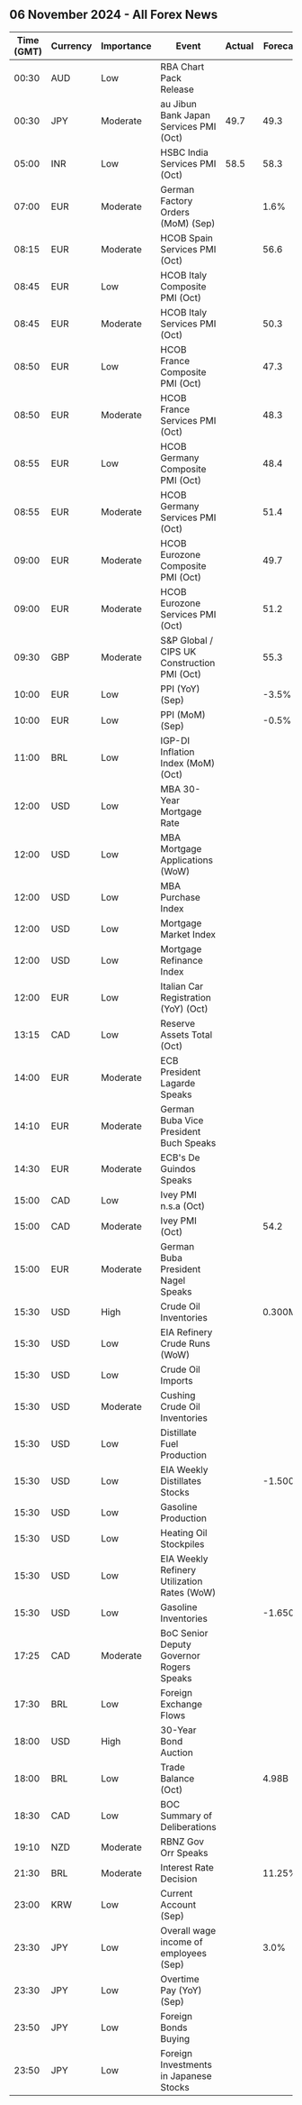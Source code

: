 ## 06 November 2024 - All Forex News

| Time (GMT) | Currency | Importance | Event | Actual | Forecast | Previous |
|------|----------|------------|-------|--------|----------|----------|
| 00:30 | AUD | Low | RBA Chart Pack Release |  |  |  |
| 00:30 | JPY | Moderate | au Jibun Bank Japan Services PMI (Oct) | 49.7 | 49.3 | 53.1 |
| 05:00 | INR | Low | HSBC India Services PMI (Oct) | 58.5 | 58.3 | 57.7 |
| 07:00 | EUR | Moderate | German Factory Orders (MoM) (Sep) |  | 1.6% | -5.8% |
| 08:15 | EUR | Moderate | HCOB Spain Services PMI (Oct) |  | 56.6 | 57.0 |
| 08:45 | EUR | Low | HCOB Italy Composite PMI (Oct) |  |  | 49.7 |
| 08:45 | EUR | Moderate | HCOB Italy Services PMI (Oct) |  | 50.3 | 50.5 |
| 08:50 | EUR | Low | HCOB France Composite PMI (Oct) |  | 47.3 | 48.6 |
| 08:50 | EUR | Moderate | HCOB France Services PMI (Oct) |  | 48.3 | 49.6 |
| 08:55 | EUR | Low | HCOB Germany Composite PMI (Oct) |  | 48.4 | 47.5 |
| 08:55 | EUR | Moderate | HCOB Germany Services PMI (Oct) |  | 51.4 | 50.6 |
| 09:00 | EUR | Moderate | HCOB Eurozone Composite PMI (Oct) |  | 49.7 | 49.6 |
| 09:00 | EUR | Moderate | HCOB Eurozone Services PMI (Oct) |  | 51.2 | 51.4 |
| 09:30 | GBP | Moderate | S&P Global / CIPS UK Construction PMI (Oct) |  | 55.3 | 57.2 |
| 10:00 | EUR | Low | PPI (YoY) (Sep) |  | -3.5% | -2.3% |
| 10:00 | EUR | Low | PPI (MoM) (Sep) |  | -0.5% | 0.6% |
| 11:00 | BRL | Low | IGP-DI Inflation Index (MoM) (Oct) |  |  | 1.03% |
| 12:00 | USD | Low | MBA 30-Year Mortgage Rate |  |  | 6.73% |
| 12:00 | USD | Low | MBA Mortgage Applications (WoW) |  |  | -0.1% |
| 12:00 | USD | Low | MBA Purchase Index |  |  | 137.8 |
| 12:00 | USD | Low | Mortgage Market Index |  |  | 214.5 |
| 12:00 | USD | Low | Mortgage Refinance Index |  |  | 630.0 |
| 12:00 | EUR | Low | Italian Car Registration (YoY) (Oct) |  |  | -10.7% |
| 13:15 | CAD | Low | Reserve Assets Total (Oct) |  |  | 128.1B |
| 14:00 | EUR | Moderate | ECB President Lagarde Speaks |  |  |  |
| 14:10 | EUR | Moderate | German Buba Vice President Buch Speaks |  |  |  |
| 14:30 | EUR | Moderate | ECB's De Guindos Speaks |  |  |  |
| 15:00 | CAD | Low | Ivey PMI n.s.a (Oct) |  |  | 54.5 |
| 15:00 | CAD | Moderate | Ivey PMI (Oct) |  | 54.2 | 53.1 |
| 15:00 | EUR | Moderate | German Buba President Nagel Speaks |  |  |  |
| 15:30 | USD | High | Crude Oil Inventories |  | 0.300M | -0.515M |
| 15:30 | USD | Low | EIA Refinery Crude Runs (WoW) |  |  | -0.031M |
| 15:30 | USD | Low | Crude Oil Imports |  |  | -0.605M |
| 15:30 | USD | Moderate | Cushing Crude Oil Inventories |  |  | 0.681M |
| 15:30 | USD | Low | Distillate Fuel Production |  |  | -0.148M |
| 15:30 | USD | Low | EIA Weekly Distillates Stocks |  | -1.500M | -0.977M |
| 15:30 | USD | Low | Gasoline Production |  |  | -0.259M |
| 15:30 | USD | Low | Heating Oil Stockpiles |  |  | 0.571M |
| 15:30 | USD | Low | EIA Weekly Refinery Utilization Rates (WoW) |  |  | -0.4% |
| 15:30 | USD | Low | Gasoline Inventories |  | -1.650M | -2.707M |
| 17:25 | CAD | Moderate | BoC Senior Deputy Governor Rogers Speaks |  |  |  |
| 17:30 | BRL | Low | Foreign Exchange Flows |  |  | -1.672B |
| 18:00 | USD | High | 30-Year Bond Auction |  |  | 4.389% |
| 18:00 | BRL | Low | Trade Balance (Oct) |  | 4.98B | 5.36B |
| 18:30 | CAD | Low | BOC Summary of Deliberations |  |  |  |
| 19:10 | NZD | Moderate | RBNZ Gov Orr Speaks |  |  |  |
| 21:30 | BRL | Moderate | Interest Rate Decision |  | 11.25% | 10.75% |
| 23:00 | KRW | Low | Current Account (Sep) |  |  | 6.60B |
| 23:30 | JPY | Low | Overall wage income of employees (Sep) |  | 3.0% | 2.8% |
| 23:30 | JPY | Low | Overtime Pay (YoY) (Sep) |  |  | 1.70% |
| 23:50 | JPY | Low | Foreign Bonds Buying |  |  | -889.6B |
| 23:50 | JPY | Low | Foreign Investments in Japanese Stocks |  |  | 8.0B |

